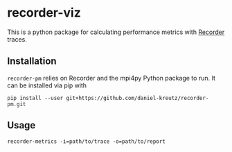 recorder-viz
=============

This is a python package for calculating performance metrics with [Recorder](https://github.com/uiuc-hpc/Recorder) traces.

Installation
-------------

`recorder-pm` relies on Recorder and the mpi4py Python package to run. It can be installed via pip with
```shell
pip install --user git+https://github.com/daniel-kreutz/recorder-pm.git
```


Usage
-------------

```shell
recorder-metrics -i=path/to/trace -o=path/to/report
```
